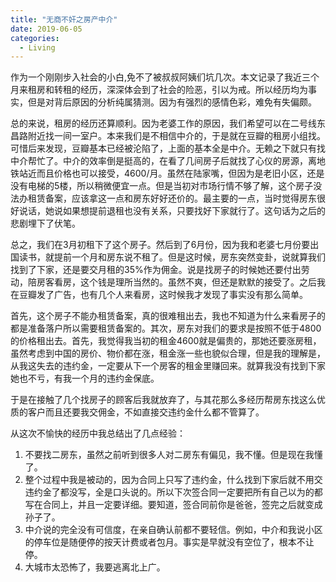```yaml
---
title: "无商不奸之房产中介"
date: 2019-06-05
categories:
  - Living
---
```


作为一个刚刚步入社会的小白,免不了被叔叔阿姨们坑几次。本文记录了我近三个月来租房和转租的经历，深深体会到了社会的险恶，引以为戒。所以经历均为事实，但是对背后原因的分析纯属猜测。因为有强烈的感情色彩，难免有失偏颇。

总的来说，租房的经历还算顺利。因为老婆工作的原因，我们希望可以在二号线东昌路附近找一间一室户。本来我们是不相信中介的，于是就在豆瓣的租房小组找。可惜后来发现，豆瓣基本已经被沦陷了，上面的基本全是中介。无赖之下就只有找中介帮忙了。中介的效率倒是挺高的，在看了几间房子后就找了心仪的房源，离地铁站近而且价格也可以接受，4600/月。虽然在陆家嘴，但因为是老旧小区，还是没有电梯的5楼，所以稍微便宜一点。但是当初对市场行情不够了解，这个房子没法办租赁备案，应该拿这一点和房东好好还价的。最主要的一点，当时觉得房东很好说话，她说如果想提前退租也没有关系，只要找好下家就行了。这句话为之后的悲剧埋下了伏笔。

总之，我们在3月初租下了这个房子。然后到了6月份，因为我和老婆七月份要出国读书，就提前一个月和房东说不租了。但是这时候，房东突然变卦，说就算我们找到了下家，还是要交月租的35%作为佣金。说是找房子的时候她还要付出劳动，陪房客看房，这个钱是理所当然的。虽然不爽，但还是默默的接受了。之后我在豆瓣发了广告，也有几个人来看房，这时候我才发现了事实没有那么简单。

首先，这个房子不能办租赁备案，真的很难租出去，我也不知道为什么来看房子的都是准备落户所以需要租赁备案的。其次，房东对我们的要求是按照不低于4800的价格租出去。首先，我觉得我当初的租金4600就是偏贵的，那她还要涨房租，虽然考虑到中国的房价、物价都在涨，租金涨一些也貌似合理，但是我的理解是，从我这失去的违约金，一定要从下一个房客的租金里赚回来。就算我没有找到下家她也不亏，有我一个月的违约金保底。

于是在接触了几个找房子的顾客后我就放弃了，与其花那么多经历帮房东找这么优质的客户而且还要我交佣金，不如直接交违约金什么都不管算了。

从这次不愉快的经历中我总结出了几点经验：

1. 不要找二房东，虽然之前听到很多人对二房东有偏见，我不懂。但是现在我懂了。
2. 整个过程中我是被动的，因为合同上只写了违约金，什么找到下家后就不用交违约金了都没写，全是口头说的。所以下次签合同一定要把所有自己以为的都写在合同上，并且一定要详细。要知道，签合同前你是爸爸，签完之后就变成孙子了。
3. 中介说的完全没有可信度，在亲自确认前都不要轻信。例如，中介和我说小区的停车位是随便停的按天计费或者包月。事实是早就没有空位了，根本不让停。
4. 大城市太恐怖了，我要逃离北上广。

